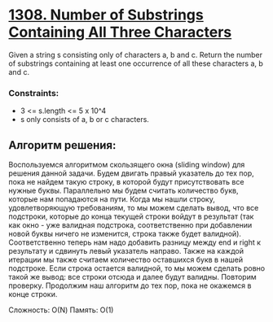 # [1308. Number of Substrings Containing All Three Characters](https://leetcode.com/problems/number-of-substrings-containing-all-three-characters/description/?envType=daily-question&envId=2025-03-10)

Given a string s consisting only of characters a, b and c.
Return the number of substrings containing at least one occurrence of all these characters a, b and c.

### Constraints:
- 3 <= s.length <= 5 x 10^4
- s only consists of a, b or c characters.

## Алгоритм решения:

Воспользуемся алгоритмом скользящего окна (sliding window) для решения данной задачи. Будем двигать правый указатель до тех пор, пока не найдем такую строку, в которой будут присутствовать все нужные буквы. Параллельно мы будем считать количество букв, которые нам попадаются на пути.
Когда мы нашли строку, удовлетворяющую требованиям, то мы можем сделать вывод, что все подстроки, которые до конца текущей строки войдут в результат (так как окно - уже валидная подстрока, соответственно при добавлении новой буквы ничего не изменится, строка также будет валидной). Соответственно теперь нам надо добавить разницу между end и right к результату и сдвинуть левый указатель направо. Также на каждой итерации мы также считаем количество оставшихся букв в нашей подстроке.
Если строка остается валидной, то мы можем сделать ровно такой же вывод: все строки отсюда и далее будут валидны. Повторим проверку.
Продолжим наш алгоритм до тех пор, пока не окажемся в конце строки.

Сложность: О(N)
Память: О(1)


